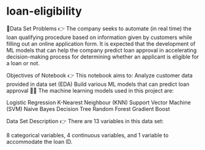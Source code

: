 # loan-eligibility
:clap:Data Set Problems
👉 The company seeks to automate (in real time) the loan qualifying procedure based on information given by customers while filling out an online application form. It is expected that the development of ML models that can help the company predict loan approval in accelerating decision-making process for determining whether an applicant is eligible for a loan or not.

Objectives of Notebook
👉 This notebook aims to:
Analyze customer data provided in data set (EDA)
Build various ML models that can predict loan approval
👨‍💻 The machine learning models used in this project are:

Logistic Regression
K-Nearest Neighbour (KNN)
Support Vector Machine (SVM)
Naive Bayes
Decision Tree
Random Forest
Gradient Boost

Data Set Description
👉 There are 13 variables in this data set:

8 categorical variables,
4 continuous variables, and
1 variable to accommodate the loan ID. 
